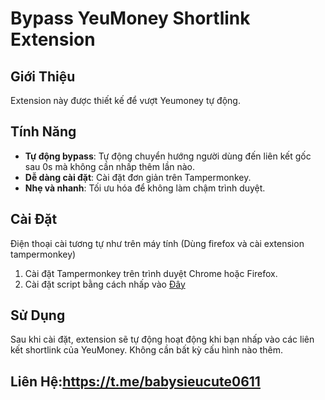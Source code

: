 # Bypass YeuMoney Shortlink Extension

## Giới Thiệu

Extension này được thiết kế để vượt Yeumoney tự động.

## Tính Năng

- **Tự động bypass**: Tự động chuyển hướng người dùng đến liên kết gốc sau 0s mà không cần nhấp thêm lần nào.
- **Dễ dàng cài đặt**: Cài đặt đơn giản trên Tampermonkey.
- **Nhẹ và nhanh**: Tối ưu hóa để không làm chậm trình duyệt.

## Cài Đặt

Điện thoại cài tương tự như trên máy tính (Dùng firefox và cài extension tampermonkey)

1. Cài đặt Tampermonkey trên trình duyệt Chrome hoặc Firefox.
2. Cài đặt script bằng cách nhấp vào [Đây](https://github.com/ngocbaby301/bypass-yeumoney/raw/main/Bypass-Shortlink-1.0.user.js)

## Sử Dụng

Sau khi cài đặt, extension sẽ tự động hoạt động khi bạn nhấp vào các liên kết shortlink của YeuMoney. Không cần bất kỳ cấu hình nào thêm.

## Liên Hệ:https://t.me/babysieucute0611

